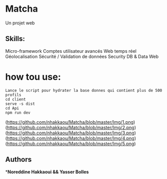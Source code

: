 # Matcha
Un projet web
## Skills:
Micro-framework
Comptes utilisateur avancés
Web temps réel
Géolocalisation
Sécurité / Validation de données
Security
DB & Data
Web
# how tou use:
```
Lance le script pour hydrater la base donnes qui contient plus de 500 profils
cd client
serve -s dist
cd Api
npm run dev 
```

(https://github.com/nhakkaou/Matcha/blob/master/Img/1.png)
(https://github.com/nhakkaou/Matcha/blob/master/Img/2.png)
(https://github.com/nhakkaou/Matcha/blob/master/Img/3.png)
(https://github.com/nhakkaou/Matcha/blob/master/Img/4.png)
(https://github.com/nhakkaou/Matcha/blob/master/Img/5.png)
## Authors

***Noreddine Hakkaoui && Yasser Bolles** 
